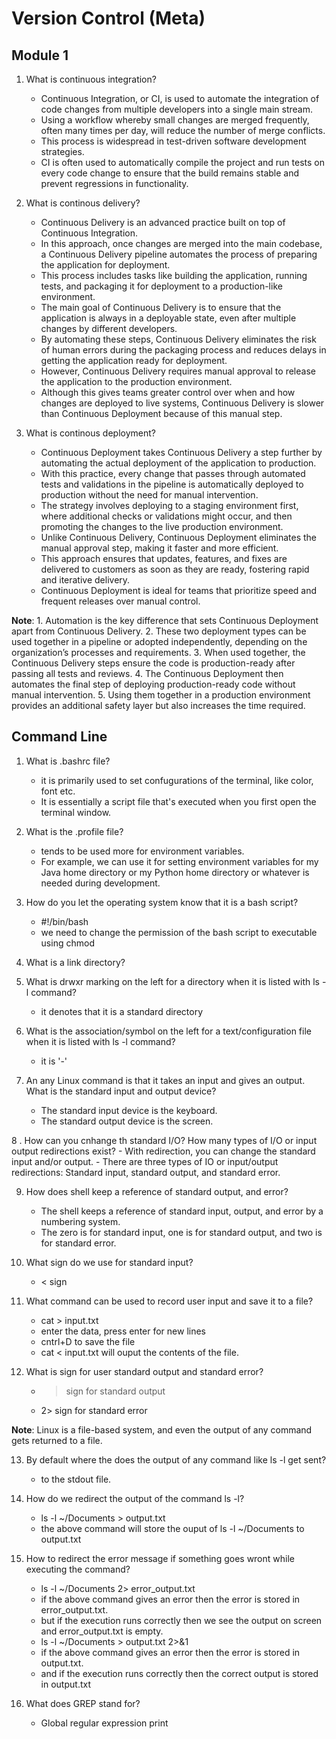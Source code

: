 # Version Control (Meta)

## Module 1
1. What is continuous integration?
    - Continuous Integration, or CI, is used to automate the integration of code changes from multiple developers into a single main stream. 
    - Using a workflow whereby small changes are merged frequently, often many times per day, will reduce the number of merge conflicts.
    - This process is widespread in test-driven software development strategies. 
    - CI is often used to automatically compile the project and run tests on every code change to ensure that the build remains stable and prevent regressions in functionality.

2. What is continous delivery?
    - Continuous Delivery is an advanced practice built on top of Continuous Integration. 
    - In this approach, once changes are merged into the main codebase, a Continuous Delivery pipeline automates the process of preparing the application for deployment. 
    - This process includes tasks like building the application, running tests, and packaging it for deployment to a production-like environment.
    - The main goal of Continuous Delivery is to ensure that the application is always in a deployable state, even after multiple changes by different developers. 
    - By automating these steps, Continuous Delivery eliminates the risk of human errors during the packaging process and reduces delays in getting the application ready for deployment. 
    - However, Continuous Delivery requires manual approval to release the application to the production environment. 
    - Although this gives teams greater control over when and how changes are deployed to live systems, Continuous Delivery is slower than Continuous Deployment because of this manual step.

3. What is continous deployment?
    - Continuous Deployment takes Continuous Delivery a step further by automating the actual deployment of the application to production. 
    - With this practice, every change that passes through automated tests and validations in the pipeline is automatically deployed to production without the need for manual intervention.
    - The strategy involves deploying to a staging environment first, where additional checks or validations might occur, and then promoting the changes to the live production environment. 
    - Unlike Continuous Delivery, Continuous Deployment eliminates the manual approval step, making it faster and more efficient. 
    - This approach ensures that updates, features, and fixes are delivered to customers as soon as they are ready, fostering rapid and iterative delivery. 
    - Continuous Deployment is ideal for teams that prioritize speed and frequent releases over manual control.

**Note**: 
    1. Automation is the key difference that sets Continuous Deployment apart from Continuous Delivery. 
    2. These two deployment types can be used together in a pipeline or adopted independently, depending on the organization’s processes and requirements. 
    3. When used together, the Continuous Delivery steps ensure the code is production-ready after passing all tests and reviews. 
    4. The Continuous Deployment then automates the final step of deploying production-ready code without manual intervention. 
    5. Using them together in a production environment provides an additional safety layer but also increases the time required.

## Command Line

1. What is .bashrc file?
    - it is primarily used to set confugurations of the terminal, like color, font etc.
    - It is essentially a script file that's executed when you first open the terminal window. 

2. What is the .profile file?
    - tends to be used more for environment variables. 
    - For example, we can use it for setting environment variables for my Java home directory or my Python home directory or whatever is needed during development. 

3. How do you let the operating system know that it is a bash script?
    - #!/bin/bash
    - we need to change the permission of the bash script to executable using chmod

4. What is a link directory?

5. What is drwxr marking on the left for a directory when it is listed with ls -l command?
    - it denotes that it is a standard directory

6. What is the association/symbol on the left for a text/configuration file when it is listed with ls -l command?
    - it is '-'

7. An any Linux command is that it takes an input and gives an output. What is the standard input and output device? 
    - The standard input device is the keyboard. 
    - The standard output device is the screen. 
    
8 . How can you cnhange th standard I/O? How many types of I/O or input output redirections exist?
    - With redirection, you can change the standard input and/or output. 
    - There are three types of IO or input/output redirections: Standard input, standard output, and standard error.

9. How does shell keep a reference of standard output, and error?
    - The shell keeps a reference of standard input, output, and error by a numbering system. 
    - The zero is for standard input, one is for standard output, and two is for standard error. 
    
10. What sign do we use for standard input?
    - < sign

11. What command can be used to record user input and save it to a file?
    -  cat > input.txt 
    -  enter the data, press enter for new lines
    -  cntrl+D to save the file
    - cat < input.txt will ouput the contents of the file.

12. What is sign for user standard output and standard error?
    - > sign for standard output
    - 2> sign for standard error

**Note**: Linux is a file-based system, and even the output of any command gets returned to a file.

13. By default where the does the output of any command like ls -l get sent?
    - to the stdout file.

14. How do we redirect the output of the command ls -l? 
    - ls -l ~/Documents > output.txt
    - the above command will store the ouput of ls -l ~/Documents to output.txt

15. How to redirect the error message if something goes wront while executing the command?
    - ls -l ~/Documents 2> error_output.txt
    - if the above command gives an error then the error is stored in error_output.txt.
    - but if the execution runs correctly then we see the output on screen and error_output.txt is empty. 
    - ls -l ~/Documents > output.txt 2>&1
    - if the above command gives an error then the error is stored in output.txt.
    - and if the execution runs correctly then the correct output is stored in  output.txt

16. What does GREP stand for?
    - Global regular expression print
    
  